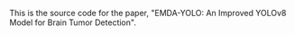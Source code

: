 This is the source code for the paper, "EMDA-YOLO: An Improved YOLOv8 Model for Brain Tumor Detection".
